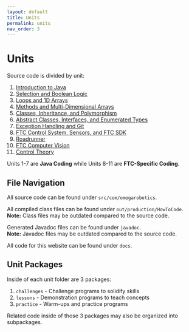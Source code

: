 ```yaml
---
layout: default
title: Units
permalink: units
nav_order: 3
---
```


# Units
Source code is divided by unit:

1. [Introduction to Java](/learn-code/learn/unit1)
2. [Selection and Boolean Logic](/learn-code/learn/unit2)
3. [Loops and 1D Arrays](/learn-code/learn/unit3)
4. [Methods and Multi-Dimensional Arrays](/learn-code/learn/unit4)
5. [Classes, Inheritance, and Polymorphism](/learn-code/learn/unit5)
6. [Abstract Classes, Interfaces, and Enumerated Types](/learn-code/learn/unit6)
7. [Exception Handling and Git](/learn-code/learn/unit7)
8. [FTC Control System, Sensors, and FTC SDK](/learn-code/learn/unit8)
9. [Roadrunner](/learn-code/learn/unit9)
10. [FTC Computer Vision](/learn-code/learn/unit10)
11. [Control Theory](/learn-code/learn/unit11)

Units 1-7 are **Java Coding** while Units 8-11 are **FTC-Specific Coding**.

## File Navigation
All source code can be found under `src/com/omegarobotics`.

All compiled class files can be found under `out/production/HowToCode`. <br>
**Note:** Class files may be outdated compared to the source code.

Generated Javadoc files can be found under `javadoc`. <br>
**Note:** Javadoc files may be outdated compared to the source code.

All code for this website can be found under `docs`.

## Unit Packages
Inside of each unit folder are 3 packages:
1. `challenges` - Challenge programs to solidify skills
2. `lessons` - Demonstration programs to teach concepts
3. `practice` - Warm-ups and practice programs

Related code inside of those 3 packages may also be organized into subpackages.